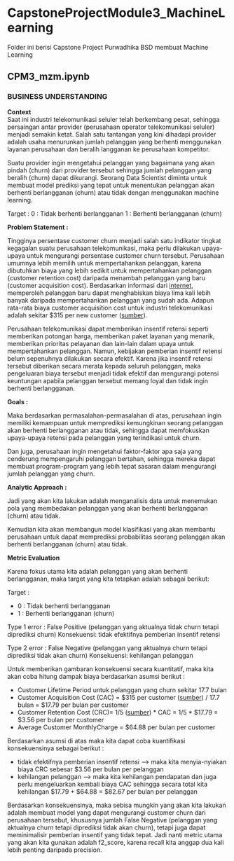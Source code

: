 # CapstoneProjectModule3_MachineLearning
Folder ini berisi Capstone Project Purwadhika BSD membuat Machine Learning

## CPM3_mzm.ipynb
### BUSINESS UNDERSTANDING

**Context**  
Saat ini industri telekomunikasi seluler telah berkembang pesat, sehingga persaingan antar provider (perusahaan operator telekomunikasi seluler) menjadi semakin ketat. Salah satu tantangan yang kini dihadapi provider adalah usaha
menurunkan jumlah pelanggan yang berhenti menggunakan layanan perusahaan dan beralih langganan ke perusahaan kompetitor.

Suatu provider ingin mengetahui pelanggan yang bagaimana yang akan pindah (churn) dari provider tersebut sehingga jumlah pelanggan yang beralih (churn) dapat dikurangi. Seorang Data Scientist diminta untuk membuat model prediksi yang tepat untuk menentukan pelanggan akan berhenti berlangganan (churn) atau tidak dengan menggunakan machine learning. 

Target :
0 : Tidak berhenti berlangganan
1 : Berhenti berlangganan (churn)

**Problem Statement :**

Tingginya persentase customer churn menjadi salah satu indikator tingkat kegagalan suatu perusahaan telekomunikasi, maka perlu dilakukan upaya-upaya untuk mengurangi persentase customer churn tersebut. Perusahaan umumnya lebih memilih untuk mempertahankan pelanggan, karena dibutuhkan biaya yang lebih sedikit untuk mempertahankan pelanggan {customer retention cost) daripada menambah pelanggan yang baru (customer acquisition cost). Berdasarkan informasi dari [internet](https://www.outboundengine.com/blog/customer-retention-marketing-vs-customer-acquisition-marketing/), memperoleh pelanggan baru dapat menghabiskan biaya lima kali lebih banyak daripada mempertahankan pelanggan yang sudah ada. Adapun rata-rata biaya customer acquisition cost untuk industri telekomunikasi adalah sekitar $315 per new customer ([sumber](https://www.revechat.com/blog/customer-acquisition-cost/)).

Perusahaan telekomunikasi dapat memberikan insentif retensi seperti memberikan potongan harga, memberikan paket layanan yang menarik, memberikan
prioritas pelayanan dan lain-lain dalam upaya untuk mempertahankan pelanggan. Namun, kebijakan pemberian insentif retensi belum sepenuhnya dilakukan secara efektif. Karena jika insentif retensi tersebut diberikan secara merata kepada seluruh pelanggan, maka pengeluaran biaya tersebut menjadi tidak efektif dan mengurangi potensi keuntungan apabila pelanggan tersebut memang loyal dan tidak ingin berhenti berlangganan.

**Goals :**

Maka berdasarkan permasalahan-permasalahan di atas, perusahaan ingin memiliki kemampuan untuk memprediksi kemungkinan seorang pelanggan akan berhenti berlangganan atau tidak, sehingga dapat memfokuskan upaya-upaya retensi pada pelanggan yang terindikasi untuk churn.

Dan juga, perusahaan ingin mengetahui faktor-faktor apa saja yang cenderung mempengaruhi pelanggan bertahan, sehingga mereka dapat membuat program-program yang lebih tepat sasaran dalam mengurangi jumlah pelanggan yang churn.

**Analytic Approach :**

Jadi yang akan kita lakukan adalah menganalisis data untuk menemukan pola yang membedakan pelanggan yang akan berhenti berlangganan (churn) atau tidak.

Kemudian kita akan membangun model klasifikasi yang akan membantu perusahaan untuk dapat memprediksi probabilitas seorang pelanggan akan berhenti berlangganan (churn) atau tidak.

**Metric Evaluation**

Karena fokus utama kita adalah pelanggan yang akan berhenti berlangganan, maka target yang kita tetapkan adalah sebagai berikut:

Target :
- 0 : Tidak berhenti berlangganan
- 1 : Berhenti berlangganan (churn)

Type 1 error : False Positive (pelanggan yang aktualnya tidak churn tetapi diprediksi churn)
Konsekuensi: tidak efektifnya pemberian insentif retensi

Type 2 error : False Negative (pelanggan yang aktualnya churn tetapi diprediksi tidak akan churn)
Konsekuensi: kehilangan pelanggan

Untuk memberikan gambaran konsekuensi secara kuantitatif, maka kita akan coba hitung dampak biaya berdasarkan asumsi berikut :
- Customer Lifetime Period untuk pelanggan yang churn sekitar 17.7 bulan 
- Customer Acquisition Cost (CAC) = $315 per customer ([sumber](https://www.revechat.com/blog/customer-acquisition-cost/)) / 17.7 bulan = $17.79 per bulan per customer
- Customer Retention Cost (CRC)= 1/5 ([sumber](https://www.outboundengine.com/blog/customer-retention-marketing-vs-customer-acquisition-marketing/)) * CAC = 1/5 * $17.79 = $3.56 per bulan per customer
- Average Customer MonthlyCharge = $64.88 per bulan per customer

Berdasarkan asumsi di atas maka kita dapat coba kuantifikasi konsekuensinya sebagai berikut :
- tidak efektifnya pemberian insentif retensi --> maka kita menyia-nyiakan biaya CRC sebesar $3.56 per bulan per pelanggan
- kehilangan pelanggan --> maka kita kehilangan pendapatan dan juga perlu mengeluarkan kembali biaya CAC sehingga secara total kita kehilangan $17.79 + $64.88 = $82.67 per bulan per pelanggan

Berdasarkan konsekuensinya, maka sebisa mungkin yang akan kita lakukan adalah membuat model yang dapat mengurangi customer churn dari perusahaan tersebut, khususnya jumlah False Negative (pelanggan yang aktualnya churn tetapi diprediksi tidak akan churn), tetapi juga dapat meminimalisir pemberian insentif yang tidak tepat. Jadi nanti metric utama yang akan kita gunakan adalah f2_score, karena recall kita anggap dua kali lebih penting daripada precision.
